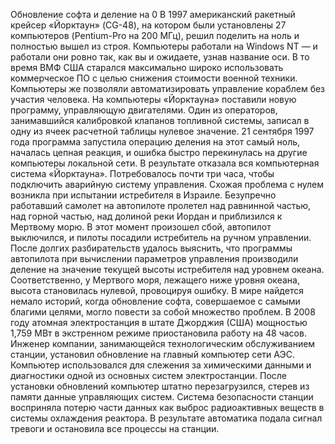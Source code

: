 Обновление софта и деление на 0
В 1997 американский ракетный крейсер «Йорктаун» (CG-48), на котором были установлены 27 компьютеров (Pentium-Pro на 200 МГц), решил поделить на ноль и полностью вышел из строя.
Компьютеры работали на Windows NT — и работали они ровно так, как вы и ожидаете, узнав название оси. В то время ВМФ США старался максимально широко использовать коммерческое ПО с целью снижения стоимости военной техники. Компьютеры же позволяли автоматизировать управление кораблем без участия человека.
На компьютеры «Йорктауна» поставили новую программу, управляющую двигателями. Один из операторов, занимавшийся калибровкой клапанов топливной системы, записал в одну из ячеек расчетной таблицы нулевое значение. 21 сентября 1997 года программа запустила операцию деления на этот самый ноль, началась цепная реакция, и ошибка быстро перекинулась на другие компьютеры локальной сети. В результате отказала вся компьютерная система «Йорктауна». Потребовалось почти три часа, чтобы подключить аварийную систему управления.
Схожая проблема с нулем возникла при испытании истребителя в Израиле. Безупречно работавший самолет на автопилоте пролетел над равнинной частью, над горной частью, над долиной реки Иордан и приблизился к Мертвому морю. В этот момент произошел сбой, автопилот выключился, и пилоты посадили истребитель на ручном управлении.
После долгих разбирательств удалось выяснить, что программы автопилота при вычислении параметров управления производили деление на значение текущей высоты истребителя над уровнем океана. Соответственно, у Мертвого моря, лежащего ниже уровня океана, высота становилась нулевой, провоцируя ошибку.
В мире найдется немало историй, когда обновление софта, совершаемое с самыми благими целями, могло повести за собой множество проблем. В 2008 году атомная электростанция в штате Джорджия (США) мощностью 1,759 МВт в экстренном режиме приостановила работу на 48 часов.
Инженер компании, занимающейся технологическим обслуживанием станции, установил обновление на главный компьютер сети АЭС. Компьютер использовался для слежения за химическими данными и диагностики одной из основных систем электростанции. После установки обновлений компьютер штатно перезагрузился, стерев из памяти данные управляющих систем. Система безопасности станции восприняла потерю части данных как выброс радиоактивных веществ в системы охлаждения реактора. В результате автоматика подала сигнал тревоги и остановила все процессы на станции.
